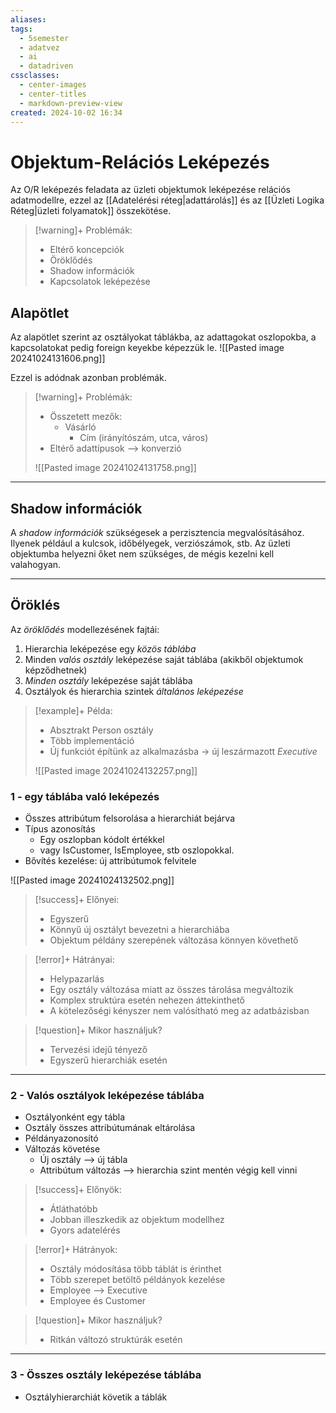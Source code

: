 ```yaml
---
aliases: 
tags:
  - 5semester
  - adatvez
  - ai
  - datadriven
cssclasses:
  - center-images
  - center-titles
  - markdown-preview-view
created: 2024-10-02 16:34
---
```


# Objektum-Relációs Leképezés


Az O/R leképezés feladata az üzleti objektumok leképezése relációs adatmodellre, ezzel az [[Adatelérési réteg|adattárolás]] és az [[Üzleti Logika Réteg|üzleti folyamatok]] összekötése. 

>[!warning]+ Problémák:
>- Eltérő koncepciók
>- Öröklődés
>- Shadow információk
>- Kapcsolatok leképezése

## Alapötlet

Az alapötlet szerint az osztályokat táblákba, az adattagokat oszlopokba, a kapcsolatokat pedig foreign keyekbe képezzük le.
![[Pasted image 20241024131606.png]]

Ezzel is adódnak azonban problémák.

>[!warning]+ Problémák:
>- Összetett mezők:
>	- Vásárló
>		- Cím (irányítószám, utca, város)
>-  Eltérő adattípusok --> konverzió
>  
>  ![[Pasted image 20241024131758.png]]

---

## Shadow információk

A *shadow információk* szükségesek a perzisztencia megvalósításához. Ilyenek például a kulcsok, időbélyegek, verziószámok, stb. Az üzleti objektumba helyezni őket nem szükséges, de mégis kezelni kell valahogyan.

---

## Öröklés

Az *öröklődés* modellezésének fajtái:

1. Hierarchia leképezése egy *közös táblába*
2. Minden *valós osztály* leképezése saját táblába (akikből objektumok képződhetnek)
3. *Minden osztály* leképezése saját táblába
4. Osztályok és hierarchia szintek *általános leképezése*

>[!example]+ Példa:
>- Absztrakt Person osztály
>- Több implementáció
>- Új funkciót építünk az alkalmazásba -> új leszármazott *Executive*
>
>![[Pasted image 20241024132257.png]]

### 1 - egy táblába való leképezés

- Összes attribútum felsorolása a hierarchiát bejárva
- Típus azonosítás
	- Egy oszlopban kódolt értékkel
	- vagy IsCustomer, IsEmployee, stb oszlopokkal.
- Bővítés kezelése: új attribútumok felvitele

![[Pasted image 20241024132502.png]]

>[!success]+ Előnyei:
>- Egyszerű
>- Könnyű új osztályt bevezetni a hierarchiába
>- Objektum példány szerepének változása könnyen követhető

>[!error]+  Hátrányai:
>- Helypazarlás
>- Egy osztály változása miatt az összes tárolása megváltozik
>- Komplex struktúra esetén nehezen áttekinthető
>- A kötelezőségi kényszer nem valósítható meg az adatbázisban

>[!question]+ Mikor használjuk?
>- Tervezési idejű tényező
>- Egyszerű hierarchiák esetén

---

### 2 - Valós osztályok leképezése táblába

- Osztályonként egy tábla
- Osztály összes attribútumának eltárolása
- Példányazonosító
- Változás követése
	- Új osztály --> új tábla
	- Attribútum változás --> hierarchia szint mentén végig kell vinni

>[!success]+ Előnyök:
>- Átláthatóbb
>- Jobban illeszkedik az objektum modellhez
>- Gyors adatelérés

>[!error]+ Hátrányok:
>- Osztály módosítása több táblát is érinthet
>- Több szerepet betöltő példányok kezelése
>- Employee --> Executive
>- Employee és Customer

>[!question]+ Mikor használjuk?
>-  Ritkán változó struktúrák esetén

---

### 3 - Összes osztály leképezése táblába

- Osztályhierarchiát követik a táblák